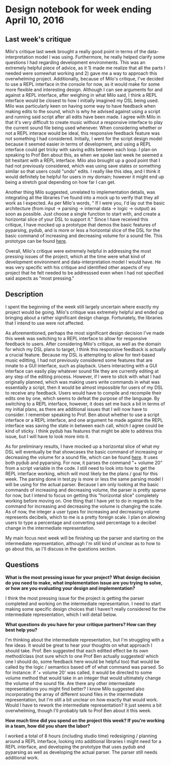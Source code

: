 # Design notebook for week ending April 10, 2016

## Last week's critique

Milo's critique last week brought a really good point in terms of the data-interpretation model I was using. Furthermore, he really helped clarify some questions I had regarding development environments. This was an extremely helpful piece of advice, as it 1) made me realize that all the parts I needed were somewhat working and 2) gave me a way to approach this overwhelming project. Additionally, because of Milo's critique, I've decided to use a REPL interface in the console for now, as it would make for some more flexible and interesting design. Although I can see arguments for and against a REPL interface, after weighing in what Milo said, I think a REPL interface would be closest to how I initially imagined my DSL being used. Milo was particularly keen on having some way to have feedback when making edits to the sound, which is why he advised against using a script and running said script after all edits have been made. I agree with Milo in that it's very difficult to create music without a responsive interface to play the current sound file being used whenever. When considering whether or not a REPL interace would be ideal, this responsive feedback feature was not something I had considered. Initially, I went for the script design model because it seemed easier in terms of development, and using a REPL interface could get tricky with saving edits between each loop. I plan on speaking to Prof Ben about this, as when we spoke last week he seemed a bit hesitant with a REPL interface. Milo also brought up a good point that I had not previously considered, which was using save states or something similar so that users could "undo" edits. I really like this idea, and I think it would definitely be helpful for users in my domain; however it might end up being a stretch goal depending on how far I can get.

Another thing Milo suggested, unrelated to implementation details, was integrating all the libraries I've found into a mock up to verify that they all work as I expected. As per Milo's words, " If I were you, I'd lay out the basic architecture (from input -> parsing -> internal data -> logic -> output) as soon as possible.  Just choose a single function to start with, and create a horizontal slice of your DSL to support it." Since I have received this critique, I have mocked up a prototype that demos the basic features of pyparsing, pydub, and is more or less a horizontal slice of the DSL for the basic command of increasing and decreasing volume for a sound file. This prototype can be found [here](https://github.com/williumchen/py-disc-jockey/blob/master/test.py). 

Overall, Milo's critique were extremely helpful in addressing the most pressing issues of the project, which at the time were what kind of development environment and data-interpretation model I would have. He was very specific with his critique and identified other aspects of my project that he felt needed to be addresssed even when I had not specified said aspects as "most pressing." 

## Description

I spent the beginning of the week still largely uncertain where exactly my project would be going. Milo's critique was extremely helpful and ended up bringing about a rather significant design change. Fortunately, the libraries that I intend to use were not affected. 

As aforementioned, perhaps the most significant design decision I've made this week was switching to a REPL interface to allow for responsive feedback to users. After considering Milo's critique, as well as the domain for which my DSL plans to target, I think this responsive feedback is actually a crucial feature. Because my DSL is attempting to allow for text-based music editting, I had not previously considered some features that are innate to a GUI interface, such as playback. Users interacting with a GUI interface can easily play whatever sound file they are currently editing at any step of the editing process. However, if I were to stick with what I had originally planned, which was making users write commands in what was essentially a script, then it would be almost impossible for users of my DSL to receive any feedback. Users would have to compile and recompile their edits one by one, which seems to defeat the purpose of the language. By switching to a REPL interface, however, it does set me back a bit in terms of my initial plans, as there are additional issues that I will now have to consider. I remember speaking to Prof. Ben about whether to use a script interface or a REPL interface, and one argument he made against the REPL interface was saving the state in between each call, which I agree could be kind of sticky. I think pydub has features that might be able to address this issue, but I will have to look more into it. 

As for preliminary results, I have mocked up a horizontal slice of what my DSL will eventually be that showcases the basic command of increasing or decreasing the volume for a sound file, which can be found [here](https://github.com/williumchen/py-disc-jockey/blob/master/test.py). It uses both pydub and pyparsing. For now, it parses the command "+ volume 20" from a script variable in the code. I still need to look into how to get the REPL interface working, which will most likely be the plans / goal for this week. The parsing done in test.py is more or less the same parsing model I will be using for the actual parser. Because I am only looking at the basic commands of increasing and decreasing volume, the parser is pretty sparse for now, but I intend to focus on getting this "horizontal slice" completely working before moving on. One thing that I have yet to do in regards to the command for increasing and decreasing the volume is changing the scale. As of now, the integer a user types for increasing and decreasing volume represents decibels, which to me is a pretty foreign scale. I plan on allowing users to type a percentage and converting said percentage to a decibel change in the intermediate representation. 

My main focus next week will be finishing up the parser and starting on the intermediate representation, although I'm still kind of unclear as to how to go about this, as I'll discuss in the questions section.

## Questions

**What is the most pressing issue for your project? What design decision do
you need to make, what implementation issue are you trying to solve, or how
are you evaluating your design and implementation?**

I think the most pressing issue for the project is getting the parser completed and working on the intermediate representation. I need to start making some specific design choices that I haven't really considered for the intermediate representation, which I will detail below.

**What questions do you have for your critique partners? How can they best help
you?**

I'm thinking about the intermediate representation, but I'm struggling with a few ideas. It would be great to hear your thoughts on what approach I should take. Prof. Ben suggested that each editted effect be its own method/class (not sure which to one Prof Ben actually suggested/ which one I should do, some feedback here would be helpful too) that would be called by the logic / semantics based off of what command was parsed. So for instance: if '+ volume 20' was called, it would be directed to some volume method that would take in an integer that would ultimately change the volume of the sound file. Are there any other intermediate representations you might find better? I know Milo suggested also incorporating the array of different sound files in the intermediate representation, but I'm still a bit unclear on how exactly that would work. Would I have to rework the intermediate representation? It just seems a bit overwhelming, though I'll probably talk to Prof Ben about it this week.

**How much time did you spend on the project this week? If you're working in a
team, how did you share the labor?**

I worked a total of 8 hours (including studio time) redesigning / planning around a REPL interface, looking into additional libraries I might need for a REPL interface, and developing the prototype that uses pydub and pyparsing as well as developing the actual parser. The parser still needs additional work. 

